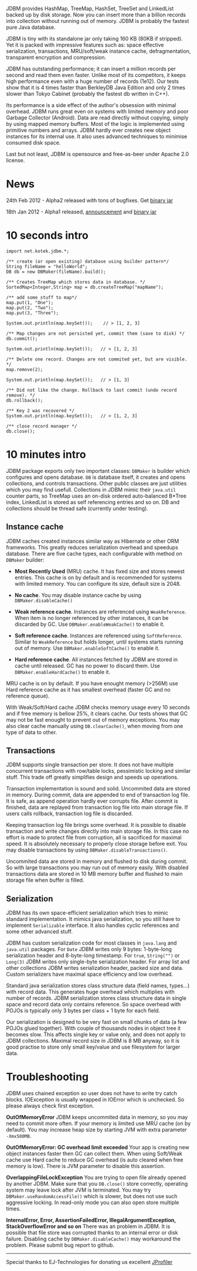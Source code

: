 JDBM provides HashMap, TreeMap, HashSet, TreeSet and LinkedList backed up by disk storage.
Now you can insert more than a billion records into collection without running out of memory.
JDBM is probably the fastest pure Java database.

JDBM is tiny with its standalone jar only taking 160 KB (80KB if stripped). Yet it is packed with
impressive features such as: space effective serialization, transactions, MRU/soft/weak instance cache,
defragmentation, transparent encryption and compression.

JDBM has outstanding performance; it can insert a million records per second and read them even faster.
Unlike most of its competitors, it keeps high performance even with a huge number of records (1e12).
Our tests show that it is 4 times faster than BerkleyDB Java Edition and only 2 times slower than
Tokyo Cabinet (probably the fastest db written in C++).

Its performance is a side effect of the author's obsession with minimal overhead.
JDBM runs great even on systems with limited memory and poor Garbage Collector (Android).
Data are read directly without copying, simply by using mapped memory buffers.
Most of the logic is implemented using primitive numbers and arrays. JDBM hardly ever creates new object
instances for its internal use. It also uses advanced techniques to minimise consumed disk space.

Last but not least, JDBM is opensource and free-as-beer under Apache 2.0 license.

News
====
24th Feb 2012 - Alpha2 released with tons of bugfixes. Get [binary jar](https://github.com/downloads/jankotek/JDBM3/JDBM-3.0-alpha2.jar)

18th Jan 2012 - Alpha1 released, [announcement](http://kotek.net/blog/jdbm_3.0_alpha_1_released) and
[binary jar](https://github.com/downloads/jankotek/JDBM3/JDBM-3.0-alpha-1.jar)


10 seconds intro
================
	import net.kotek.jdbm.*;

	/** create (or open existing) database using builder pattern*/
	String fileName = "helloWorld";
	DB db = new DBMaker(fileName).build();

	/** Creates TreeMap which stores data in database. */
	SortedMap<Integer,String> map = db.createTreeMap("mapName");

	/** add some stuff to map*/
	map.put(1, "One");
	map.put(2, "Two");
	map.put(3, "Three");

	System.out.println(map.keySet());    // > [1, 2, 3]

	/** Map changes are not persisted yet, commit them (save to disk) */
	db.commit();

	System.out.println(map.keySet());   // > [1, 2, 3]

	/** Delete one record. Changes are not commited yet, but are visible. */
	map.remove(2);

	System.out.println(map.keySet());   // > [1, 3]

	/** Did not like the change. Rollback to last commit (undo record remove). */
	db.rollback();

	/** Key 2 was recovered */
	System.out.println(map.keySet());   // > [1, 2, 3]

	/** close record manager */
	db.close();


10 minutes intro
================

JDBM package exports only two important classes: `DBMaker` is builder which configures and opens database. `DB` is database itself, it creates and opens collections, and controls transactions. Other public classes are just utilities which you may find usefull. Collections in JDBM mimic their `java.util` counter parts, so TreeMap uses an on-disk ordered auto-balanced B*Tree index, LinkedList is stored as self referencing entries and so on. DB and collections should be thread safe (currently under testing).
 
Instance cache
--------------
JDBM caches created instances similar way as Hibernate or other ORM frameworks. This greatly reduces serialization overhead and speedups database. There are five cache types, each configurable with method on `DBMaker` builder:

*  **Most Recently Used** (MRU) cache. It has fixed size and stores newest entries. This cache is on by default and is recommended for systems with limited memory. You can configure its size, default size is 2048.

*  **No cache**. You may disable instance cache by using `DBMaker.disableCache()`

*  **Weak reference cache**. Instances are referenced using `WeakReference`. When item is no longer referenced by other instances, it can be discarded by GC. Use `DBMaker.enableWeakCache()` to enable it.

*  **Soft reference cache**. Instances are referenced using `SoftReference`. Similar to `WeakReference` but holds longer, until systems starts running out of memory. Use `DBMaker.enableSoftCache()` to enable it.

*  **Hard reference cache**. All instances fetched by JDBM are stored in cache until released. GC has no power to discard them.  Use `DBMaker.enableHardCache()` to enable it.

MRU cache is on by default. If you have enought memory (>256M) use Hard reference cache as it has smallest overhead (faster GC and no reference queue). 

With Weak/Soft/Hard cache JDBM checks memory usage every 10 seconds and if free memory is bellow 25%, it clears cache. Our tests shows that GC may not be fast enought to prevent out of memory exceptions. You may also clear cache manually using `DB.clearCache()`, when moving from one type of data to other.

Transactions
------------
JDBM supports single transaction per store. It does not have multiple concurrent transactions with row/table locks, pessimistic locking and similar stuff. This trade off greatly simplifies design and speeds up operations.

Transaction implementation is sound and solid. Uncommited data are stored in memory. During commit, data are appended to end of transaction log file. It is safe, as append operation hardly ever corrupts file. After commit is finished, data are replayed from transaction log file into main storage file. If users calls rollback, transaction log file is discarded.

Keeping transaction log file brings some overhead. It is possible to disable transaction and write changes directly into main storage file. In this case no effort is made to protect file from corruption, all is sacrificed for maximal speed. It is absolutely necessary to properly close storage before exit. You may disable transactions by using `DBMaker.disableTransactions()`.

Uncommited data are stored in memory and flushed to disk during commit. So with large transactions you may run out of memory easily. With disabled transactions data are stored in 10 MB memory buffer and flushed to main storage file when buffer is filled.


Serialization
-------------
JDBM has its own space-efficient serialization which tries to mimic standard implementation. It mimics java serialization, so you still have to implement `Serializable` interface. It also handles cyclic references and some other advanced stuff.

JDBM has custom serialization code for most classes in `java.lang` and `java.util` packages. For `Date` JDBM writes only 9 bytes: 1-byte-long serialization header and 8-byte-long timestamp. For `true`, `String("")` or `Long(3)` JDBM writes only single-byte serialization header. For array list and other collections JDBM writes serialization header, packed size and data. Custom serializers have maximal space efficiency and low overhead.

Standard java serialization stores class structure data (field names, types...) with record data. This generates huge overhead which multiplies with number of records. JDBM serialization stores class structure data in single space and record data only contains reference. So space overhead with POJOs is typically only 3 bytes per class + 1 byte for each field. 

Our serialization is designed to be very fast on small chunks of data (a few POJOs glued together). With couple of thousands nodes in object tree it  becomes slow. This affects single key or value only, and does not apply to JDBM collections. Maximal record size in JDBM is 8 MB anyway, so it is good practise to store only small key/value and use filesystem for larger data.

Troubleshooting
===============
JDBM uses chained exception so user does not have to write try catch blocks. IOException is usually wrapped in IOError which is unchecked. So please always check first exception.

**OutOfMemoryError**
JDBM keeps uncommited data in memory, so you may need to commit more often. If your memory is limited use MRU cache (on by default). You may increase heap size by starting JVM with extra parameter `-Xmx500MB`.

**OutOfMemoryError: GC overhead limit exceeded**
Your app is creating new object instances faster then GC can collect them. When using Soft/Weak cache use Hard cache to reduce GC overhead (is auto cleared when free memory is low). There is JVM parameter to disable this assertion.

**OverlappingFileLockException**
You are trying to open file already opened by another JDBM. Make sure that you `DB.close()` store correctly, operating system may leave lock after JVM is terminated. You may try `DBMaker.useRandomAccessFile()` which is slower, but does not use such aggressive locking. In read-only mode you can also open store multiple times.

**InternalError, Error, AssertionFailedError, IllegalArgumentException, StackOverflowError and so on**
There was an problem in JDBM. It is possible that file store was corrupted thanks to an internal error or disk failure. Disabling cache by `DBMaker.disableCache()` may workaround the problem. Please submit bug report to github. 

---
Special thanks to EJ-Technologies for donating us excellent
[JProfiler](http://www.ej-technologies.com/products/overview.html)




